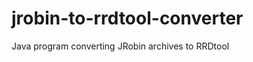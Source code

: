 jrobin-to-rrdtool-converter
===========================

Java program converting JRobin archives to RRDtool
